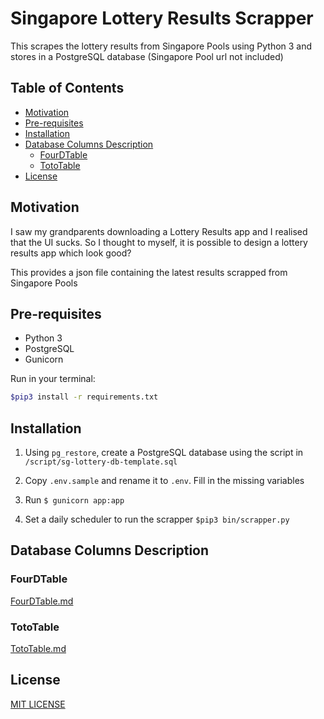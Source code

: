 # Singapore Lottery Results Scrapper

This scrapes the lottery results from Singapore Pools using Python 3 and stores in a PostgreSQL database
(Singapore Pool url not included)

## Table of Contents

* [Motivation](#motivation)
* [Pre-requisites](#pre-requisites)
* [Installation](#installation)
* [Database Columns Description](#database-columns-description)
  * [FourDTable](#fourdtable)
  * [TotoTable](#tototable)
* [License](#license)

## Motivation

I saw my grandparents downloading a Lottery Results app and I realised that the UI sucks. So I thought to myself, it is possible to design a lottery results app which look good?

This provides a json file containing the latest results scrapped from Singapore Pools

## Pre-requisites

* Python 3
* PostgreSQL
* Gunicorn

Run in your terminal:

```bash
$pip3 install -r requirements.txt
```

## Installation

1. Using `pg_restore`, create a PostgreSQL database using the script in `/script/sg-lottery-db-template.sql`

1. Copy `.env.sample` and rename it to `.env`. Fill in the missing variables

1. Run `$ gunicorn app:app`

1. Set a daily scheduler to run the scrapper `$pip3 bin/scrapper.py`

## Database Columns Description

### FourDTable

[FourDTable.md](database_description/FourDTable.md)

### TotoTable

[TotoTable.md](database_description/TotoTable.md)

## License

[MIT LICENSE](LICENSE)